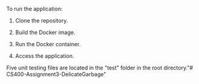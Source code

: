 To run the application:

1) Clone the repository.

2) Build the Docker image.
	
3) Run the Docker container. 

4) Access the application.

Five unit testing files are located in the "test" folder in the root directory."# CS400-Assignment3-DelicateGarbage" 

